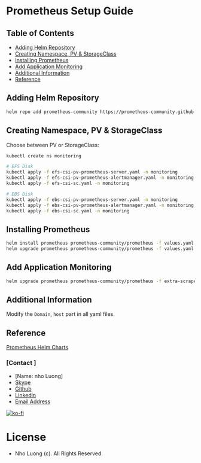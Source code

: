 # Prometheus Setup Guide

## Table of Contents

- [Adding Helm Repository](#adding-helm-repository)
- [Creating Namespace, PV & StorageClass](#creating-namespace-pv--storageclass)
- [Installing Prometheus](#installing-prometheus)
- [Add Application Monitoring](#add-application-monitoring)
- [Additional Information](#additional-information)
- [Reference](#reference)

## Adding Helm Repository

```bash
helm repo add prometheus-community https://prometheus-community.github.io/helm-charts
```

## Creating Namespace, PV & StorageClass

Choose between PV or StorageClass:
```bash
kubectl create ns monitoring

# EFS Disk 
kubectl apply -f efs-csi-pv-prometheus-server.yaml -n monitoring
kubectl apply -f efs-csi-pv-prometheus-alertmanager.yaml -n monitoring
kubectl apply -f efs-csi-sc.yaml -n monitoring

# EBS Disk
kubectl apply -f ebs-csi-pv-prometheus-server.yaml -n monitoring
kubectl apply -f ebs-csi-pv-prometheus-alertmanager.yaml -n monitoring
kubectl apply -f ebs-csi-sc.yaml -n monitoring
```

## Installing Prometheus
```bash
helm install prometheus prometheus-community/prometheus -f values.yaml -n prometheus
helm upgrade prometheus prometheus-community/prometheus -f values.yaml -n prometheus # For Upgrades
```

## Add Application Monitoring
```bash
helm upgrade prometheus prometheus-community/prometheus -f extra-scrape-configs-values.yaml -f values.yaml -n prometheus
```

## Additional Information

Modify the `Domain`, `host` part in all yaml files.

## Reference

[Prometheus Helm Charts](https://github.com/prometheus-community/helm-charts)

### [Contact ]
* [Name: nho Luong]
* [Skype](luongutnho_skype)
* [Github](https://github.com/nholuongut/)
* [Linkedin](https://www.linkedin.com/in/nholuong/)
* [Email Address](luongutnho@hotmail.com) 

[![ko-fi](https://ko-fi.com/img/githubbutton_sm.svg)](https://ko-fi.com/nholuong)

# License
* Nho Luong (c). All Rights Reserved.
